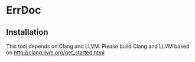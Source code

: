 # ErrDoc

## Installation
This tool depends on Clang and LLVM. Please build Clang and LLVM based on http://clang.llvm.org/get_started.html
